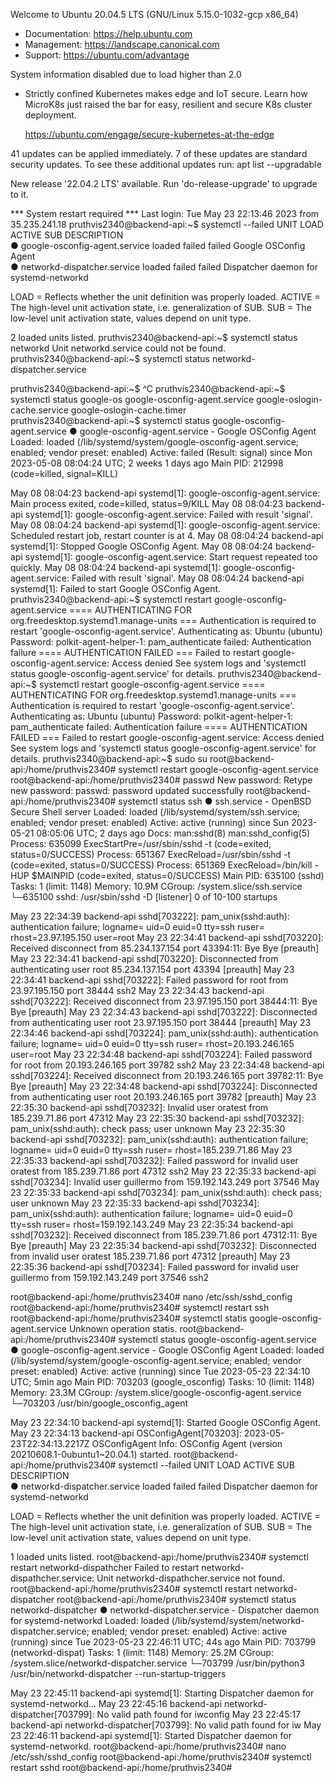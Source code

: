 Welcome to Ubuntu 20.04.5 LTS (GNU/Linux 5.15.0-1032-gcp x86_64)

 * Documentation:  https://help.ubuntu.com
 * Management:     https://landscape.canonical.com
 * Support:        https://ubuntu.com/advantage

 System information disabled due to load higher than 2.0

 * Strictly confined Kubernetes makes edge and IoT secure. Learn how MicroK8s
   just raised the bar for easy, resilient and secure K8s cluster deployment.

   https://ubuntu.com/engage/secure-kubernetes-at-the-edge

41 updates can be applied immediately.
7 of these updates are standard security updates.
To see these additional updates run: apt list --upgradable

New release '22.04.2 LTS' available.
Run 'do-release-upgrade' to upgrade to it.


*** System restart required ***
Last login: Tue May 23 22:13:46 2023 from 35.235.241.18
pruthvis2340@backend-api:~$ systemctl --failed
  UNIT                          LOAD   ACTIVE SUB    DESCRIPTION                           
● google-osconfig-agent.service loaded failed failed Google OSConfig Agent                 
● networkd-dispatcher.service   loaded failed failed Dispatcher daemon for systemd-networkd

LOAD   = Reflects whether the unit definition was properly loaded.
ACTIVE = The high-level unit activation state, i.e. generalization of SUB.
SUB    = The low-level unit activation state, values depend on unit type.

2 loaded units listed.
pruthvis2340@backend-api:~$ systemctl status networkd
Unit networkd.service could not be found.
pruthvis2340@backend-api:~$ systemctl status networkd-dispatcher.service 

pruthvis2340@backend-api:~$ ^C
pruthvis2340@backend-api:~$ systemctl status google-os
google-osconfig-agent.service  google-oslogin-cache.service   google-oslogin-cache.timer     
pruthvis2340@backend-api:~$ systemctl status google-osconfig-agent.service 
● google-osconfig-agent.service - Google OSConfig Agent
     Loaded: loaded (/lib/systemd/system/google-osconfig-agent.service; enabled; vendor preset: enabled)
     Active: failed (Result: signal) since Mon 2023-05-08 08:04:24 UTC; 2 weeks 1 days ago
   Main PID: 212998 (code=killed, signal=KILL)

May 08 08:04:23 backend-api systemd[1]: google-osconfig-agent.service: Main process exited, code=killed, status=9/KILL
May 08 08:04:23 backend-api systemd[1]: google-osconfig-agent.service: Failed with result 'signal'.
May 08 08:04:24 backend-api systemd[1]: google-osconfig-agent.service: Scheduled restart job, restart counter is at 4.
May 08 08:04:24 backend-api systemd[1]: Stopped Google OSConfig Agent.
May 08 08:04:24 backend-api systemd[1]: google-osconfig-agent.service: Start request repeated too quickly.
May 08 08:04:24 backend-api systemd[1]: google-osconfig-agent.service: Failed with result 'signal'.
May 08 08:04:24 backend-api systemd[1]: Failed to start Google OSConfig Agent.
pruthvis2340@backend-api:~$ systemctl restart google-osconfig-agent.service 
==== AUTHENTICATING FOR org.freedesktop.systemd1.manage-units ===
Authentication is required to restart 'google-osconfig-agent.service'.
Authenticating as: Ubuntu (ubuntu)
Password: 
polkit-agent-helper-1: pam_authenticate failed: Authentication failure
==== AUTHENTICATION FAILED ===
Failed to restart google-osconfig-agent.service: Access denied
See system logs and 'systemctl status google-osconfig-agent.service' for details.
pruthvis2340@backend-api:~$ systemctl restart google-osconfig-agent.service 
==== AUTHENTICATING FOR org.freedesktop.systemd1.manage-units ===
Authentication is required to restart 'google-osconfig-agent.service'.
Authenticating as: Ubuntu (ubuntu)
Password: 
polkit-agent-helper-1: pam_authenticate failed: Authentication failure
==== AUTHENTICATION FAILED ===
Failed to restart google-osconfig-agent.service: Access denied
See system logs and 'systemctl status google-osconfig-agent.service' for details.
pruthvis2340@backend-api:~$ sudo su
root@backend-api:/home/pruthvis2340# systemctl restart google-osconfig-agent.service
root@backend-api:/home/pruthvis2340# passwd
New password: 
Retype new password: 
passwd: password updated successfully
root@backend-api:/home/pruthvis2340# systemctl status ssh
● ssh.service - OpenBSD Secure Shell server
     Loaded: loaded (/lib/systemd/system/ssh.service; enabled; vendor preset: enabled)
     Active: active (running) since Sun 2023-05-21 08:05:06 UTC; 2 days ago
       Docs: man:sshd(8)
             man:sshd_config(5)
    Process: 635099 ExecStartPre=/usr/sbin/sshd -t (code=exited, status=0/SUCCESS)
    Process: 651367 ExecReload=/usr/sbin/sshd -t (code=exited, status=0/SUCCESS)
    Process: 651369 ExecReload=/bin/kill -HUP $MAINPID (code=exited, status=0/SUCCESS)
   Main PID: 635100 (sshd)
      Tasks: 1 (limit: 1148)
     Memory: 10.9M
     CGroup: /system.slice/ssh.service
             └─635100 sshd: /usr/sbin/sshd -D [listener] 0 of 10-100 startups

May 23 22:34:39 backend-api sshd[703222]: pam_unix(sshd:auth): authentication failure; logname= uid=0 euid=0 tty=ssh ruser= rhost=23.97.195.150  user=root
May 23 22:34:41 backend-api sshd[703220]: Received disconnect from 85.234.137.154 port 43394:11: Bye Bye [preauth]
May 23 22:34:41 backend-api sshd[703220]: Disconnected from authenticating user root 85.234.137.154 port 43394 [preauth]
May 23 22:34:41 backend-api sshd[703222]: Failed password for root from 23.97.195.150 port 38444 ssh2
May 23 22:34:43 backend-api sshd[703222]: Received disconnect from 23.97.195.150 port 38444:11: Bye Bye [preauth]
May 23 22:34:43 backend-api sshd[703222]: Disconnected from authenticating user root 23.97.195.150 port 38444 [preauth]
May 23 22:34:46 backend-api sshd[703224]: pam_unix(sshd:auth): authentication failure; logname= uid=0 euid=0 tty=ssh ruser= rhost=20.193.246.165  user=root
May 23 22:34:48 backend-api sshd[703224]: Failed password for root from 20.193.246.165 port 39782 ssh2
May 23 22:34:48 backend-api sshd[703224]: Received disconnect from 20.193.246.165 port 39782:11: Bye Bye [preauth]
May 23 22:34:48 backend-api sshd[703224]: Disconnected from authenticating user root 20.193.246.165 port 39782 [preauth]
May 23 22:35:30 backend-api sshd[703232]: Invalid user oratest from 185.239.71.86 port 47312
May 23 22:35:30 backend-api sshd[703232]: pam_unix(sshd:auth): check pass; user unknown
May 23 22:35:30 backend-api sshd[703232]: pam_unix(sshd:auth): authentication failure; logname= uid=0 euid=0 tty=ssh ruser= rhost=185.239.71.86
May 23 22:35:33 backend-api sshd[703232]: Failed password for invalid user oratest from 185.239.71.86 port 47312 ssh2
May 23 22:35:33 backend-api sshd[703234]: Invalid user guillermo from 159.192.143.249 port 37546
May 23 22:35:33 backend-api sshd[703234]: pam_unix(sshd:auth): check pass; user unknown
May 23 22:35:33 backend-api sshd[703234]: pam_unix(sshd:auth): authentication failure; logname= uid=0 euid=0 tty=ssh ruser= rhost=159.192.143.249
May 23 22:35:34 backend-api sshd[703232]: Received disconnect from 185.239.71.86 port 47312:11: Bye Bye [preauth]
May 23 22:35:34 backend-api sshd[703232]: Disconnected from invalid user oratest 185.239.71.86 port 47312 [preauth]
May 23 22:35:36 backend-api sshd[703234]: Failed password for invalid user guillermo from 159.192.143.249 port 37546 ssh2

root@backend-api:/home/pruthvis2340# nano /etc/ssh/sshd_config
root@backend-api:/home/pruthvis2340# systemctl restart ssh
root@backend-api:/home/pruthvis2340# systemctl statis google-osconfig-agent.service
Unknown operation statis.
root@backend-api:/home/pruthvis2340# systemctl status google-osconfig-agent.service
● google-osconfig-agent.service - Google OSConfig Agent
     Loaded: loaded (/lib/systemd/system/google-osconfig-agent.service; enabled; vendor preset: enabled)
     Active: active (running) since Tue 2023-05-23 22:34:10 UTC; 5min ago
   Main PID: 703203 (google_osconfig)
      Tasks: 10 (limit: 1148)
     Memory: 23.3M
     CGroup: /system.slice/google-osconfig-agent.service
             └─703203 /usr/bin/google_osconfig_agent

May 23 22:34:10 backend-api systemd[1]: Started Google OSConfig Agent.
May 23 22:34:13 backend-api OSConfigAgent[703203]: 2023-05-23T22:34:13.2217Z OSConfigAgent Info: OSConfig Agent (version 20210608.1-0ubuntu1~20.04.1) started.
root@backend-api:/home/pruthvis2340# systemctl --failed
  UNIT                        LOAD   ACTIVE SUB    DESCRIPTION                           
● networkd-dispatcher.service loaded failed failed Dispatcher daemon for systemd-networkd

LOAD   = Reflects whether the unit definition was properly loaded.
ACTIVE = The high-level unit activation state, i.e. generalization of SUB.
SUB    = The low-level unit activation state, values depend on unit type.

1 loaded units listed.
root@backend-api:/home/pruthvis2340# systemctl restart networkd-dispathcher
Failed to restart networkd-dispathcher.service: Unit networkd-dispathcher.service not found.
root@backend-api:/home/pruthvis2340# systemctl restart networkd-dispatcher
root@backend-api:/home/pruthvis2340# systemctl status networkd-dispatcher
● networkd-dispatcher.service - Dispatcher daemon for systemd-networkd
     Loaded: loaded (/lib/systemd/system/networkd-dispatcher.service; enabled; vendor preset: enabled)
     Active: active (running) since Tue 2023-05-23 22:46:11 UTC; 44s ago
   Main PID: 703799 (networkd-dispat)
      Tasks: 1 (limit: 1148)
     Memory: 25.2M
     CGroup: /system.slice/networkd-dispatcher.service
             └─703799 /usr/bin/python3 /usr/bin/networkd-dispatcher --run-startup-triggers

May 23 22:45:11 backend-api systemd[1]: Starting Dispatcher daemon for systemd-networkd...
May 23 22:45:16 backend-api networkd-dispatcher[703799]: No valid path found for iwconfig
May 23 22:45:17 backend-api networkd-dispatcher[703799]: No valid path found for iw
May 23 22:46:11 backend-api systemd[1]: Started Dispatcher daemon for systemd-networkd.
root@backend-api:/home/pruthvis2340# nano /etc/ssh/sshd_config
root@backend-api:/home/pruthvis2340# systemctl restart sshd
root@backend-api:/home/pruthvis2340# 
